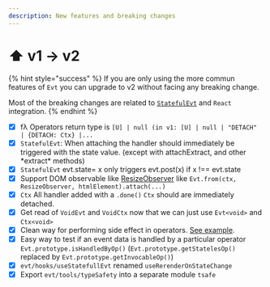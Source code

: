 ```yaml
---
description: New features and breaking changes
---
```


# ⬆ v1 -> v2

{% hint style="success" %}
If you are only using the more commun features of `Evt` you can upgrade to v2 without facing any breaking change. &#x20;

Most of the breaking changes are related to [`StatefulEvt`](api/statefulevt.md) and `React` integration.  &#x20;
{% endhint %}

* [x] fλ Operators return type is `[U] | null (in v1: [U] | null | "DETACH" | {DETACH: Ctx} |...`&#x20;
* [x] `StatefulEvt`: When attaching the handler should immediately be triggered with the state value. (except with attachExtract, and other \*extract\* methods)
* [x] `StatefulEvt` evt.state= x only triggers evt.post(x) if x !== evt.state
* [x] Support DOM observable like [ResizeObserver](https://developer.mozilla.org/en-US/docs/Web/API/ResizeObserver) like `Evt.from(ctx, ResizeObserver, htmlElement).attach(...)`
* [x] `Ctx` All handler added with a `.done()` `Ctx` should are immediately detached.
* [x] Get read of `VoidEvt` and `VoidCtx` now that we can just use `Evt<void>` and `Ctx<void>`
* [x] Clean way for performing side effect in operators. [See example](https://stackblitz.com/edit/evt-playground-kisk2h?file=index.ts).
* [x] Easy way to test if an event data is handled by a particular operator `Evt.prototype.isHandledByOp()` (`Evt.prototype.getStatelesOp()` replaced by `Evt.prototype.getInvocableOp()`)
* [x] `evt/hooks/useStatefullEvt` renamed `useRerenderOnStateChange`
* [x] Export `evt/tools/typeSafety` into a separate module `tsafe`
